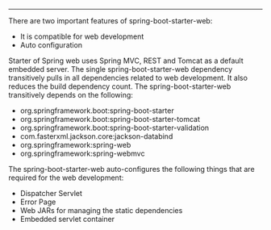 
---

There are two important features of spring-boot-starter-web:

- It is compatible for web development
- Auto configuration

Starter of Spring web uses Spring MVC, REST and Tomcat as a default embedded server. The single spring-boot-starter-web dependency transitively pulls in all dependencies related to web development. It also reduces the build dependency count. The spring-boot-starter-web transitively depends on the following:

- org.springframework.boot:spring-boot-starter
- org.springframework.boot:spring-boot-starter-tomcat
- org.springframework.boot:spring-boot-starter-validation
- com.fasterxml.jackson.core:jackson-databind
- org.springframework:spring-web
- org.springframework:spring-webmvc


The spring-boot-starter-web auto-configures the following things that are required for the web development:

- Dispatcher Servlet
- Error Page
- Web JARs for managing the static dependencies
- Embedded servlet container